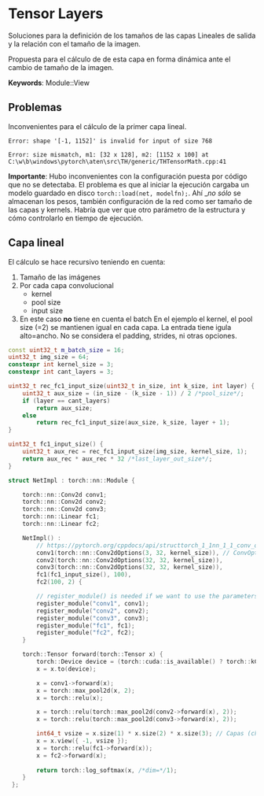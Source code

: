 # Tensor Layers
Soluciones para la definición de los tamaños de las capas Lineales de salida y la relación con el tamaño de la imagen.

Propuesta para el cálculo de de esta capa en forma dinámica ante el cambio de tamaño de la imagen. 

__Keywords__: Module::View

## Problemas
Inconvenientes para el cálculo de la primer capa lineal.
```
Error: shape '[-1, 1152]' is invalid for input of size 768
```
```
Error: size mismatch, m1: [32 x 128], m2: [1152 x 100] at C:\w\b\windows\pytorch\aten\src\TH/generic/THTensorMath.cpp:41
```


__Importante__: Hubo inconvenientes con la configuración puesta por código que no se detectaba. El problema es que al iniciar la ejecución cargaba un modelo guardado en disco `torch::load(net, modelfn);`. Ahí __no sólo_ se almacenan los pesos, también configuración de la red como ser tamaño de las capas y kernels. Habría que ver que otro parámetro de la estructura y cómo controlarlo en tiempo de ejecución. 

## Capa lineal
El cálculo se hace recursivo teniendo en cuenta:
1. Tamaño de las imágenes
2. Por cada capa convolucional
   - kernel
   - pool size
   - input size
3. En este caso __no__ tiene en cuenta el batch
En el ejemplo el kernel, el pool size (=2) se mantienen igual en cada capa. La entrada tiene igula alto=ancho. No se considera el padding, strides, ni otras opciones. 

```cpp
const uint32_t m_batch_size = 16;
uint32_t img_size = 64;
constexpr int kernel_size = 3;
constexpr int cant_layers = 3;

uint32_t rec_fc1_input_size(uint32_t in_size, int k_size, int layer) {
    uint32_t aux_size = (in_size - (k_size - 1)) / 2 /*pool_size*/;
    if (layer == cant_layers)
        return aux_size;
    else
        return rec_fc1_input_size(aux_size, k_size, layer + 1);
}

uint32_t fc1_input_size() {
    uint32_t aux_rec = rec_fc1_input_size(img_size, kernel_size, 1);
    return aux_rec * aux_rec * 32 /*last_layer_out_size*/;
}

struct NetImpl : torch::nn::Module {

    torch::nn::Conv2d conv1;
    torch::nn::Conv2d conv2;
    torch::nn::Conv2d conv3;
    torch::nn::Linear fc1;
    torch::nn::Linear fc2;

    NetImpl() :
        // https://pytorch.org/cppdocs/api/structtorch_1_1nn_1_1_conv_options.html#_CPPv4I_6size_tEN5torch2nn11ConvOptionsE
        conv1(torch::nn::Conv2dOptions(3, 32, kernel_size)), // ConvOptions(int64_t in_channels, int64_t out_channels, ExpandingArray<D> kernel_size)
        conv2(torch::nn::Conv2dOptions(32, 32, kernel_size)),
        conv3(torch::nn::Conv2dOptions(32, 32, kernel_size)),
        fc1(fc1_input_size(), 100),
        fc2(100, 2) {

        // register_module() is needed if we want to use the parameters() method later on
        register_module("conv1", conv1);
        register_module("conv2", conv2);
        register_module("conv3", conv3);
        register_module("fc1", fc1);
        register_module("fc2", fc2);
    }

    torch::Tensor forward(torch::Tensor x) {
        torch::Device device = (torch::cuda::is_available() ? torch::kCUDA : torch::kCPU);
        x = x.to(device);

        x = conv1->forward(x);
        x = torch::max_pool2d(x, 2);
        x = torch::relu(x);

        x = torch::relu(torch::max_pool2d(conv2->forward(x), 2));
        x = torch::relu(torch::max_pool2d(conv3->forward(x), 2));

        int64_t vsize = x.size(1) * x.size(2) * x.size(3); // Capas (channels) x Ancho x Alto
        x = x.view({ -1, vsize });
        x = torch::relu(fc1->forward(x));
        x = fc2->forward(x);
        
        return torch::log_softmax(x, /*dim=*/1);
    }
 };

```
